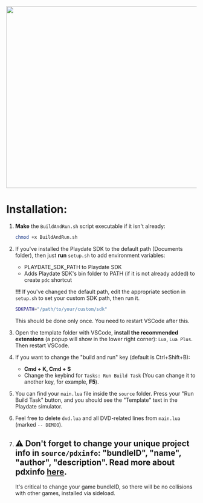 <img src="https://media.giphy.com/media/QhNgpDotBASjWj7asJ/giphy.gif" width="800" height="480" />

# Installation:

1. **Make** the `BuildAndRun.sh` script executable if it isn't already:  
    ```bash
    chmod +x BuildAndRun.sh
    ```

2. If you've installed the Playdate SDK to the default path (Documents folder), then just **run** `setup.sh` to add environment variables:  
    * PLAYDATE_SDK_PATH to Playdate SDK
    * Adds Playdate SDK's bin folder to PATH (if it is not already added) to create `pdc` shortcut  

    **!!!** If you've changed the default path, edit the appropriate section in `setup.sh` to set your custom SDK path, then run it.  
    ```bash
    SDKPATH="/path/to/your/custom/sdk"
    ```

    This should be done only once. You need to restart VSCode after this.

3. Open the template folder with VSCode, **install the recommended extensions** (a popup will show in the lower right corner): `Lua`, `Lua Plus`. Then restart VSCode.

4. If you want to change the "build and run" key (default is Ctrl+Shift+B):  
    * **Cmd + K, Cmd + S**  
    * Change the keybind for `Tasks: Run Build Task` (You can change it to another key, for example, **F5**).

5. You can find your `main.lua` file inside the `source` folder. Press your "Run Build Task" button, and you should see the "Template" text in the Playdate simulator.

6. Feel free to delete `dvd.lua` and all DVD-related lines from `main.lua` (marked `-- DEMOO`).

7. ## ⚠️ Don't forget to change your unique project info in `source/pdxinfo`: "bundleID", "name", "author", "description". Read more about pdxinfo [here](https://sdk.play.date/Inside%20Playdate.html#pdxinfo).  
    It's critical to change your game bundleID, so there will be no collisions with other games, installed via sideload.